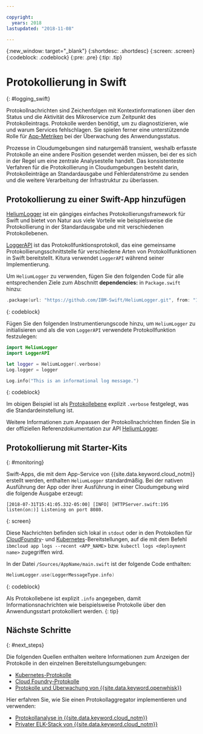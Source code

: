 ```yaml
---

copyright:
  years: 2018
lastupdated: "2018-11-08"

---
```

{:new_window: target="_blank"}
{:shortdesc: .shortdesc}
{:screen: .screen}
{:codeblock: .codeblock}
{:pre: .pre}
{:tip: .tip}

# Protokollierung in Swift
{: #logging_swift}

Protokollnachrichten sind Zeichenfolgen mit Kontextinformationen über den Status und die Aktivität des Mikroservice zum Zeitpunkt des Protokolleintrags. Protokolle werden benötigt, um zu diagnostizieren, wie und warum
Services fehlschlagen. Sie spielen ferner eine unterstützende Rolle für [App-Metriken](appmetrics.html) bei der Überwachung des Anwendungsstatus. 

Prozesse in Cloudumgebungen sind naturgemäß transient, weshalb erfasste Protokolle an
eine andere Position gesendet werden müssen, bei der es sich in der Regel um
eine zentrale Analysestelle handelt. Das konsistenteste Verfahren für die
Protokollierung in Cloudumgebungen besteht darin, Protokolleinträge an
Standardausgabe und Fehlerdatenströme zu senden und die weitere Verarbeitung
der Infrastruktur zu überlassen.


## Protokollierung zu einer Swift-App hinzufügen

[HeliumLogger](https://github.com/IBM-Swift/HeliumLogger)
ist ein gängiges einfaches Protokollierungsframework für Swift und bietet von
Natur aus viele Vorteile wie beispielsweise die Protokollierung in der
Standardausgabe und mit verschiedenen Protokollebenen.

[LoggerAPI](https://github.com/IBM-Swift/LoggerAPI)
ist das Protokollfunktionsprotokoll, das eine gemeinsame
Protokollierungsschnittstelle für verschiedene Arten von Protokollfunktionen in
Swift bereitstellt. Kitura verwendet `LoggerAPI`
während seiner Implementierung.

Um `HeliumLogger` zu verwenden, fügen Sie den folgenden Code für alle entsprechenden Ziele zum Abschnitt **dependencies:** in `Package.swift` hinzu: 
```swift
.package(url: "https://github.com/IBM-Swift/HeliumLogger.git", from: "1.7.1")
```
{: codeblock}

Fügen Sie den folgenden Instrumentierungscode hinzu, um
`HeliumLogger` zu initialisieren und als die von
`LoggerAPI` verwendete Protokollfunktion festzulegen:
```swift
import HeliumLogger
import LoggerAPI

let logger = HeliumLogger(.verbose)
Log.logger = logger

Log.info("This is an informational log message.")
```
{: codeblock}

Im obigen Beispiel ist als
[Protokollebene](http://ibm-swift.github.io/HeliumLogger/)
explizit `.verbose` festgelegt, was die Standardeinstellung
ist.

Weitere Informationen zum Anpassen der Protokollnachrichten finden Sie in
der offiziellen Referenzdokumentation zur API
[HeliumLogger](http://ibm-swift.github.io/HeliumLogger/).

## Protokollierung mit Starter-Kits
{: #monitoring}

Swift-Apps, die mit dem App-Service von
{{site.data.keyword.cloud_notm}} erstellt werden, enthalten
`HeliumLogger` standardmäßig. Bei der nativen Ausführung der
App oder ihrer Ausführung in einer Cloudumgebung wird die folgende Ausgabe
erzeugt:
```
[2018-07-31T15:41:05.332-05:00] [INFO] [HTTPServer.swift:195 listen(on:)] Listening on port 8080.
```
{: screen}

Diese Nachrichten befinden sich lokal in `stdout` oder in den Protokollen
für
[CloudFoundry](https://console.bluemix.net/docs/cli/reference/bluemix_cli/bx_cli.html#ibmcloud_app_logs)-
und
[Kubernetes](https://kubernetes-v1-4.github.io/docs/user-guide/kubectl/kubectl_logs/)-Bereitstellungen,
auf die mit dem Befehl `ibmcloud app logs --recent <APP_NAME>`
bzw. `kubectl logs <deployment name>` zugegriffen wird.

In der Datei `/Sources/AppName/main.swift` ist der
folgende Code enthalten:
```swift
HeliumLogger.use(LoggerMessageType.info)
```
{: codeblock}

Als Protokollebene ist explizit `.info` angegeben, damit
Informationsnachrichten wie beispielsweise Protokolle über den Anwendungsstart
protokolliert werden.
{: tip}

## Nächste Schritte
{: #next_steps}

Die folgenden Quellen enthalten weitere Informationen zum Anzeigen der
Protokolle in den einzelnen Bereitstellungsumgebungen:
* [Kubernetes-Protokolle](https://kubernetes-v1-4.github.io/docs/user-guide/kubectl/kubectl_logs/)
* [Cloud
Foundry-Protokolle](https://console.bluemix.net/docs/cli/reference/bluemix_cli/bx_cli.html#ibmcloud_app_logs)
* [Protokolle
und Überwachung von {{site.data.keyword.openwhisk}}](https://console.bluemix.net/docs/openwhisk/openwhisk_logs.html#openwhisk_logs)

Hier erfahren Sie, wie Sie einen Protokollaggregator implementieren und verwenden:
* [Protokollanalyse
in {{site.data.keyword.cloud_notm}}](https://console.bluemix.net/docs/services/CloudLogAnalysis/log_analysis_ov.html#log_analysis_ov)
* [Privater
ELK-Stack von {{site.data.keyword.cloud_notm}}](https://www.ibm.com/support/knowledgecenter/en/SSBS6K_2.1.0.2/manage_metrics/logging_elk.html)

